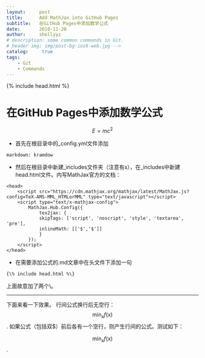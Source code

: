 ```yaml
---
layout:     post
title:      Add MathJax into GitHub Pages
subtitle:   在GitHub Pages中添加数学公式
date:       2018-11-28
author:     shellyyz
# description: some common commands in Git.
# header-img: img/post-bg-ios9-web.jpg -->
catalog: 	 true
tags:
    - Git
    - Commands
---
```

{% include head.html %}
# 在GitHub Pages中添加数学公式
$$E = m c^2$$

- 首先在根目录中的_config.yml文件添加

```
markdown: kramdow
```

- 然后在根目录中新建_includes文件夹（注意有s），在_includes中新建head.html文件。内写MathJax官方的文档：

```
<head>
    <script src="https://cdn.mathjax.org/mathjax/latest/MathJax.js?config=TeX-AMS-MML_HTMLorMML" type="text/javascript"></script>
    <script type="text/x-mathjax-config">
        MathJax.Hub.Config({
            tex2jax: {
            skipTags: ['script', 'noscript', 'style', 'textarea', 'pre'],
            inlineMath: [['$','$']]
            }
        });
    </script>
</head>
```

- 在需要添加公式的.md文章中在头文件下添加一句

```
{\% include head.html %\}
```
上面故意加了两个\。

----
下面来看一下效果。
行间公式换行后无空行：
$$\min_{x} f(x)$$.
如果公式（包括双$）前后各有一个空行，则产生行间的公式。测试如下：

$$\min_{x} f(x)$$.
